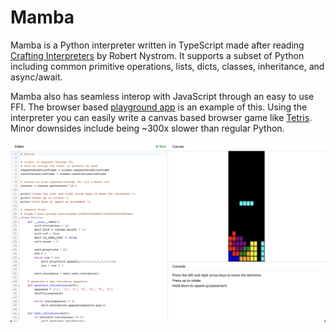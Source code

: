 # Mamba

Mamba is a Python interpreter written in TypeScript made after reading [Crafting Interpreters](https://craftinginterpreters.com/) by Robert Nystrom. It supports a subset of Python including common primitive operations, lists, dicts, classes, inheritance, and async/await.

Mamba also has seamless interop with JavaScript through an easy to use FFI. The browser based [playground app](https://nhjk.github.io/mamba/#hello) is an example of this. Using the interpreter you can easily write a canvas based browser game like [Tetris](https://nhjk.github.io/mamba/#tetris). Minor downsides include being ~300x slower than regular Python.

![screenshot](screenshot.png)
